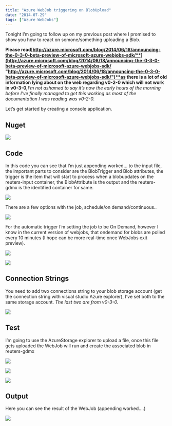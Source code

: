 ```yaml
---
title: "Azure WebJob triggering on BlobUpload"
date: "2014-07-29"
tags: ["Azure WebJobs"]
---
```


Tonight I’m going to follow up on my previous post where I promised to show you how to react on somone/something uploading a Blob.

**Please read**[**http://azure.microsoft.com/blog/2014/06/18/announcing-the-0-3-0-beta-preview-of-microsoft-azure-webjobs-sdk/**](http://azure.microsoft.com/blog/2014/06/18/announcing-the-0-3-0-beta-preview-of-microsoft-azure-webjobs-sdk/ "http://azure.microsoft.com/blog/2014/06/18/announcing-the-0-3-0-beta-preview-of-microsoft-azure-webjobs-sdk/")**as there is a lot of old information lying about on the web regarding v0-2-0 which will not work in v0-3-0,**_I’m not ashamed to say it’s now the early hours of the morning before I’ve finally managed to get this working as most of the documentation I was reading was v0-2-0._

Let’s get started by creating a console application.

## Nuget

![](/images//images/image_thumb_329.png)

## Code

In this code you can see that I’m just appending worked… to the input file, the important parts to consider are the BlobTrigger and Blob attributes, the trigger is the item that will start to process when a blobupdates on the reuters-input container, the BlobAttribute is the output and the reuters-gdmx is the identified container for same.

![](/images//images/image_thumb_336.png)

There are a few options with the job, schedule/on demand/continuous..

![](/images//images/image_thumb_337.png)

For the automatic trigger I’m setting the job to be On Demand, however I know in the current version of webjobs, that ondemand for blobs are polled every 10 minutes (I hope can be more real-time once WebJobs exit preview).

![](/images//images/image_thumb_332.png)

![](/images//images/image_thumb_333.png)

## Connection Strings

You need to add two connections string to your blob storage account (get the connection string with visual studio Azure explorer), I’ve set both to the same storage account. _The last two are from v0-3-0._

![](/images//images/image_thumb_342.png)

## Test

I’m going to use the AzureStorage explorer to upload a file, once this file gets uploaded the WebJob will run and create the associated blob in reuters-gdmx

![](/images//images/image_thumb_335.png)

![](/images//images/image_thumb_339.png)

![](/images//images/image_thumb_340.png)

## Output

Here you can see the result of the WebJob (appending worked….)

![](/images//images/image_thumb_341.png)
